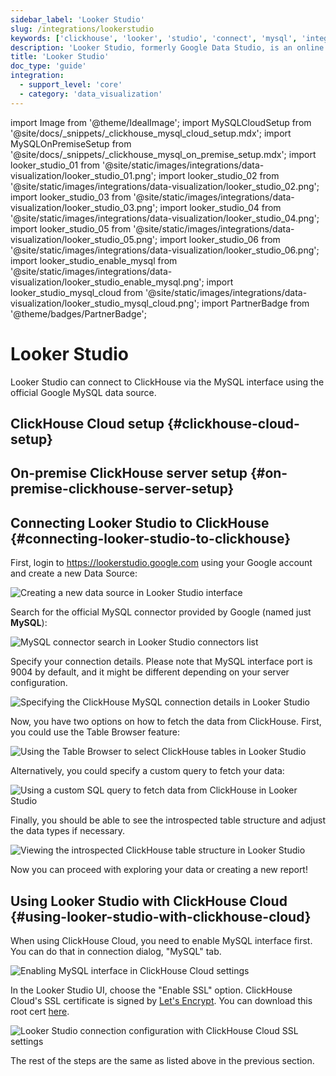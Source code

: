 ```yaml
---
sidebar_label: 'Looker Studio'
slug: /integrations/lookerstudio
keywords: ['clickhouse', 'looker', 'studio', 'connect', 'mysql', 'integrate', 'ui']
description: 'Looker Studio, formerly Google Data Studio, is an online tool for converting data into customizable informative reports and dashboards.'
title: 'Looker Studio'
doc_type: 'guide'
integration:
  - support_level: 'core'
  - category: 'data_visualization'
---
```


import Image from '@theme/IdealImage';
import MySQLCloudSetup from '@site/docs/_snippets/_clickhouse_mysql_cloud_setup.mdx';
import MySQLOnPremiseSetup from '@site/docs/_snippets/_clickhouse_mysql_on_premise_setup.mdx';
import looker_studio_01 from '@site/static/images/integrations/data-visualization/looker_studio_01.png';
import looker_studio_02 from '@site/static/images/integrations/data-visualization/looker_studio_02.png';
import looker_studio_03 from '@site/static/images/integrations/data-visualization/looker_studio_03.png';
import looker_studio_04 from '@site/static/images/integrations/data-visualization/looker_studio_04.png';
import looker_studio_05 from '@site/static/images/integrations/data-visualization/looker_studio_05.png';
import looker_studio_06 from '@site/static/images/integrations/data-visualization/looker_studio_06.png';
import looker_studio_enable_mysql from '@site/static/images/integrations/data-visualization/looker_studio_enable_mysql.png';
import looker_studio_mysql_cloud from '@site/static/images/integrations/data-visualization/looker_studio_mysql_cloud.png';
import PartnerBadge from '@theme/badges/PartnerBadge';

# Looker Studio

<PartnerBadge/>

Looker Studio can connect to ClickHouse via the MySQL interface using the official Google MySQL data source.

## ClickHouse Cloud setup {#clickhouse-cloud-setup}
<MySQLCloudSetup />

## On-premise ClickHouse server setup {#on-premise-clickhouse-server-setup}
<MySQLOnPremiseSetup />

## Connecting Looker Studio to ClickHouse {#connecting-looker-studio-to-clickhouse}

First, login to https://lookerstudio.google.com using your Google account and create a new Data Source:

<Image size="md" img={looker_studio_01} alt="Creating a new data source in Looker Studio interface" border />
<br/>

Search for the official MySQL connector provided by Google (named just **MySQL**):

<Image size="md" img={looker_studio_02} alt="MySQL connector search in Looker Studio connectors list" border />
<br/>

Specify your connection details. Please note that MySQL interface port is 9004 by default,
and it might be different depending on your server configuration.

<Image size="md" img={looker_studio_03} alt="Specifying the ClickHouse MySQL connection details in Looker Studio" border />
<br/>

Now, you have two options on how to fetch the data from ClickHouse. First, you could use the Table Browser feature:

<Image size="md" img={looker_studio_04} alt="Using the Table Browser to select ClickHouse tables in Looker Studio" border />
<br/>

Alternatively, you could specify a custom query to fetch your data:

<Image size="md" img={looker_studio_05} alt="Using a custom SQL query to fetch data from ClickHouse in Looker Studio" border />
<br/>

Finally, you should be able to see the introspected table structure and adjust the data types if necessary.

<Image size="md" img={looker_studio_06} alt="Viewing the introspected ClickHouse table structure in Looker Studio" border />
<br/>

Now you can proceed with exploring your data or creating a new report!

## Using Looker Studio with ClickHouse Cloud {#using-looker-studio-with-clickhouse-cloud}

When using ClickHouse Cloud, you need to enable MySQL interface first. You can do that in connection dialog, "MySQL" tab.

<Image size="md" img={looker_studio_enable_mysql} alt="Enabling MySQL interface in ClickHouse Cloud settings" border />
<br/>

In the Looker Studio UI, choose the "Enable SSL" option. ClickHouse Cloud's SSL certificate is signed by [Let's Encrypt](https://letsencrypt.org/certificates/). You can download this root cert [here](https://letsencrypt.org/certs/isrgrootx1.pem).

<Image size="md" img={looker_studio_mysql_cloud} alt="Looker Studio connection configuration with ClickHouse Cloud SSL settings" border />
<br/>

The rest of the steps are the same as listed above in the previous section.
